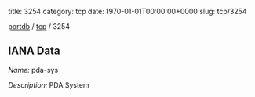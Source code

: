 title: 3254
category: tcp
date: 1970-01-01T00:00:00+0000
slug: tcp/3254

[portdb](/) / [tcp](/category/tcp.html) / 3254


## IANA Data

_Name:_ pda-sys

_Description:_ PDA System

